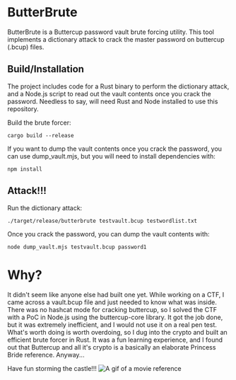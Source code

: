 # ButterBrute

ButterBrute is a Buttercup password vault brute forcing utility. This tool implements a dictionary attack to crack the master password on buttercup (.bcup) files.

## Build/Installation

The project includes code for a Rust binary to perform the dictionary attack, and a Node.js script to read out the vault contents once you crack the password. Needless to say, will need Rust and Node installed to use this repository.

Build the brute forcer:
```
cargo build --release
```

If you want to dump the vault contents once you crack the password, you can use dump_vault.mjs, but you will need to install dependencies with:
```
npm install
```

## Attack!!!

Run the dictionary attack:
```
./target/release/butterbrute testvault.bcup testwordlist.txt
```

Once you crack the password, you can dump the vault contents with:
```
node dump_vault.mjs testvault.bcup password1
```

# Why?

It didn't seem like anyone else had built one yet. While working on a CTF, I came across a vault.bcup file and just needed to know what was inside. There was no hashcat mode for cracking buttercup, so I solved the CTF with a PoC in Node.js using the buttercup-core library. It got the job done, but it was extremely inefficient, and I would not use it on a real pen test. What's worth doing is worth overdoing, so I dug into the crypto and built an efficient brute forcer in Rust. It was a fun learning experience, and I found out that Buttercup and all it's crypto is a basically an elaborate Princess Bride reference. Anyway...

Have fun storming the castle!!!
![A gif of a movie reference](./sendoff.gif)
